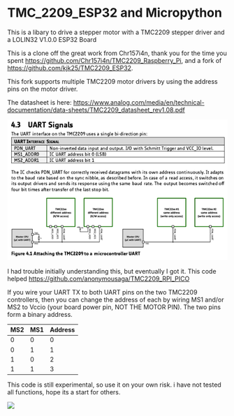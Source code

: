 # TMC_2209_ESP32 and Micropython
This is a libary to drive a stepper motor with a TMC2209 stepper driver and a LOLIN32 V1.0.0 ESP32 Board

This is a clone off the great work from Chr157i4n, thank you for the time you spent https://github.com/Chr157i4n/TMC2209_Raspberry_Pi, and a fork of https://github.com/kjk25/TMC2209_ESP32.


This fork supports multiple TMC2209 motor drivers by using the address pins on the motor driver. 

The datasheet is here: https://www.analog.com/media/en/technical-documentation/data-sheets/TMC2209_datasheet_rev1.08.pdf

![](images/tmc2209_datasheet_UART.png)

I had trouble initially understanding this, but eventually I got it. This code helped https://github.com/anonymousaga/TMC2209_RPI_PICO

If you wire your UART TX to both UART pins on the two TMC2209 controllers, then you can change the address of each by wiring MS1 and/or MS2 to Vccio (your board power pin, NOT THE MOTOR PIN). The two pins form a binary address.


| MS2 | MS1 | Address |
|-----|-----|--------|
|  0  |  0  |    0   |
|  0  |  1  |    1   |
|  1  |  0  |    2   |
|  1  |  1  |    3   |


This code is still experimental, so use it on your own risk.
i have not tested all functions, hope its a start for others.

![](images/IMG_2425.png)
